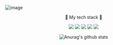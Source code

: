 ![image](https://user-images.githubusercontent.com/55631147/106609365-d22ce200-65a8-11eb-999c-444bb9f23436.png)
<div align="center"> 🎈 My tech stack 🎈

<image src="https://img.shields.io/badge/go-00ADD8?style=flat-square&logo=node.js&logoColor=white">    <image src="https://img.shields.io/badge/Python-3776AB?style=flat-square&logo=Python&logoColor=white">  <image src="https://img.shields.io/badge/C++-00599C?style=flat-square&logo=c%2B%2B&logoColor=white">  <image src="https://img.shields.io/badge/C%23-8669AE?style=flat-square&logo=C%23&logoColor=white">  <image src="https://img.shields.io/badge/Mysql-4479A1?style=flat-square&logo=Mysql&logoColor=white">  

![Anurag's github stats](https://github-readme-stats.vercel.app/api?username=ssuh0o0&show_icons=true&theme=codeSTACKr) 

</div>
    
<!--
**ssuh0o0/ssuh0o0** is a ✨ _special_ ✨ repository because its `README.md` (this file) appears on your GitHub profile.

Here are some ideas to get you started:

- 🔭 I’m currently working on ...
- 🌱 I’m currently learning ...
- 👯 I’m looking to collaborate on ...
- 🤔 I’m looking for help with ...
- 💬 Ask me about ...
- 📫 How to reach me: ...
- 😄 Pronouns: ...
- ⚡ Fun fact: ...
-->
